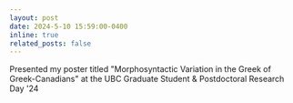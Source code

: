 ```yaml
---
layout: post
date: 2024-5-10 15:59:00-0400
inline: true
related_posts: false
---
```


Presented my poster titled "Morphosyntactic Variation in the Greek of Greek-Canadians" at the UBC Graduate Student & Postdoctoral Research Day '24

